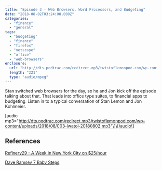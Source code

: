 ```yaml
---
title: "Episode 3 - Web Browsers, Word Processors, and Budgeting"
date: "2018-08-02T03:24:08.000Z"
categories: 
  - "finance"
  - "general"
tags: 
  - "budgeting"
  - "finance"
  - "firefox"
  - "netscape"
  - "office"
  - "web-browsers"
enclosure: 
  url: "http://dts.podtrac.com/redirect.mp3/twistoflemonpod.com/wp-content/uploads/2018/08/003-lwatol-20180802.mp3"
  length: "221"
  type: "audio/mpeg"
---
```


Stan switched web browsers for the day, so he and Jon kick off the episode talking about that. That leads into office type suites, to financial apps to budgeting. Listen in to a typical conversation of Stan Lemon and Jon Kohlmeier.

\[audio mp3="http://dts.podtrac.com/redirect.mp3/twistoflemonpod.com/wp-content/uploads/2018/08/003-lwatol-20180802.mp3"\]\[/audio\]

## References

[Refinery29 - A Week in New York City on $25/hour](https://www.refinery29.com/money-diary-new-york-city-marketing-intern-income)

[Dave Ramsey 7 Baby Steps](https://www.daveramsey.com/baby-steps)
